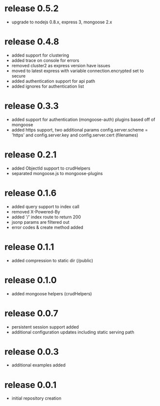 # release 0.5.2
 * upgrade to nodejs 0.8.x, express 3, mongoose 2.x

# release 0.4.8
 * added support for clustering
 * added trace on console for errors
 * removed cluster2 as express version have issues
 * moved to latest express with variable connection.encrypted set to secure
 * added authentication support for api path
 * added ignores for authentication list

# release 0.3.3
 * added support for authentication (mongoose-auth) plugins based off of mongoose
 * added https support, two additional params config.server.scheme = 'https' and config.server.key and config.server.cert (filenames) 

# release 0.2.1
 * added ObjectId support to crudHelpers
 * separated mongoose.js to mongoose-plugins

# release 0.1.6
 * added query support to index call
 * removed X-Powered-By
 * added '/' index route to return 200
 * jsonp params are filtered out
 * error codes & create method added

# release 0.1.1
 * added compression to static dir (/public)
# release 0.1.0
 * added mongoose helpers (crudHelpers)
# release 0.0.7
 * persistent session support added
 * additional configuration updates including static serving path
# release 0.0.3
 * additional examples added
# release 0.0.1
 * initial repository creation
